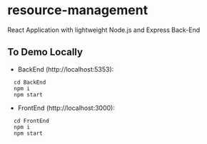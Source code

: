 # resource-management

React Application with lightweight Node.js and Express Back-End

## To Demo Locally

* BackEnd (http://localhost:5353):

```
  cd BackEnd
  npm i
  npm start
```

* FrontEnd (http://localhost:3000): 

```
  cd FrontEnd
  npm i 
  npm start
```